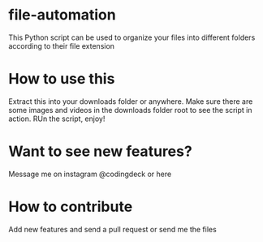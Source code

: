 # file-automation
This Python script can be used to organize your files into different folders according to their file extension

# How to use this
Extract this into your downloads folder or anywhere. Make sure there are some images and videos in the downloads folder root to see the script in action. RUn the script, enjoy!

# Want to see new features?
Message me on instagram @codingdeck or here

# How to contribute
Add new features and send a pull request or send me the files
